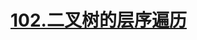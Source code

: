 # [102.二叉树的层序遍历](https://leetcode.cn/problems/binary-tree-level-order-traversal/)

<SourceCode src="../.leetcode/102.二叉树的层序遍历.ts" />
